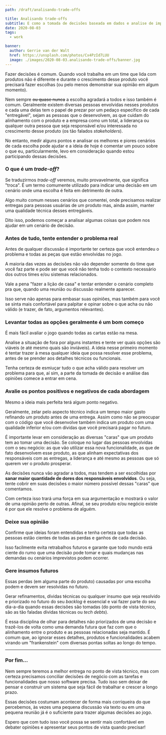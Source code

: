 ```yaml
---
path: /draft/analisando-trade-offs

title: Analisando trade-offs
subtitle: E como a tomada de decisões baseada em dados e analise de impactos positivos e negativos pode ajudar a longo prazo
date: 2020-08-03
tags:
  - work

banner:
  author: Gerrie van der Walt
  href: https://unsplash.com/photos/Cx4PzId7LUU
  image: ./images/2020-08-03.analisando-trade-offs/banner.jpg
---
```


Fazer decisões é comum. Quando você trabalha em um time que lida com produtos não é diferente e durante o crescimento desse produto você precisará fazer escolhas (ou pelo menos demonstrar sua opinião em algum momento).

Nem sempre ~~ou quase nunca~~ a escolha agradará a todos e isso também é comum. Geralmente existem diversas pessoas envolvidas nesses produtos e cada uma delas tem o papel de prezar por um pedaço específico de cada "entregável", sejam as pessoas que o desenvolvem, as que cuidam do alinhamento com o produto e a empresa como um total, a liderança ou qualquer outra pessoa que seja responsável e/ou interessada no crescimento desse produto (os tão falados _stakeholders_).

No entanto, medir alguns pontos e analisar os melhores e piores cenários de cada escolha pode ajudar e a ideia de hoje é comentar um pouco sobre o que eu, particularmente, levo em consideração quando estou participando dessas decisões.

### O que é um _trade-off_?

Se traduzirmos _trade-off_ veremos, muito provavelmente, que significa "troca". É um termo comumente utilizado para indicar uma decisão em um cenário onde uma escolha é feita em detrimento de outra.

Algo muito comum nesses cenários que comentei, onde precisamos realizar entregas para pessoas usuárias de um produto mas, ainda assim, manter uma qualidade técnica desses entregáveis.

Dito isso, podemos começar a analisar algumas coisas que podem nos ajudar em um cenário de decisão.

### Antes de tudo, tente entender o problema real

Antes de qualquer discussão é importante ter certeza que você entendeu o problema e todas as peças que estão envolvidas no jogo.

A maioria das vezes as decisões não vão depender somente do time que você faz parte e pode ser que você não tenha todo o contexto necessário dos outros times e/ou sistemas relacionados.

Vale a pena "fazer a lição de casa" e tentar entender o cenário completo pra que, quando uma reunião ou discussão realmente aparecer.

Isso serve não apenas para embasar suas opiniões, mas também para você se sinta mais confortável para palpitar e opinar sobre o que acha ou não válido (e trazer, de fato, argumentos relevantes).

### Levantar todas as opções geralmente é um bom começo

É mais fácil avaliar o jogo quando todas as cartas estão na mesa.

Analise a situação de fora por alguns instantes e tente ver quais opções são viáveis (e até mesmo quais são inviáveis). A ideia nesse primeiro momento é tentar trazer à mesa qualquer ideia que possa resolver esse problema, antes de se prender aos detalhes técnicos ou funcionais.

Tenha certeza de esmiuçar tudo o que acha válido para resolver um problema para que, aí sim, a parte da tomada de decisão e análise das opiniões comece a entrar em cena.

### Avalie os pontos positivos e negativos de cada abordagem

Mesmo a ideia mais perfeita terá algum ponto negativo.

Geralmente, zelar pelo aspecto técnico indica um tempo maior gasto refinando um produto antes de uma entrega. Assim como não se preocupar com o código que você desenvolve também indica um produto com uma qualidade inferior e/ou com dívidas que você precisará pagar no futuro.

É importante levar em consideração as diversas "caras" que um produto tem ao tomar uma decisão. Se coloque no lugar das pessoas envolvidas com o seu negócio: as que vão utilizar essa nova funcionalidade, as que de fato desenvolvem esse produto, as que alinham expectativas dos responsáveis com as entregas, a liderança e até mesmo as pessoas que só querem ver o produto prosperar.

As decisões nunca vão agradar a todos, mas tendem a ser escolhidas por **sanar maior quantidade de dores dos responsáveis envolvidos**. Ou seja, tente cobrir em suas decisões o maior número possível dessas "caras" que comentamos.

Com certeza isso trará uma força em sua argumentação e mostrará o valor de uma opinião perto de outras. Afinal, se seu produto e/ou negócio existe é por que ele resolve o problema de alguém.

### Deixe sua opinião

Confirme que ideias foram entendidas e tenha certeza que todas as pessoas estão cientes de todas as perdas e ganhos de cada decisão.

Isso facilmente evita retrabalhos futuros e garante que todo mundo está ciente do rumo que uma decisão pode tomar e quais mudanças nas demandas ou cenários imprevistos podem ocorrer.

### Gere insumos futuros

Essas perdas (em alguma parte do produto) causadas por uma escolha podem e devem ser resolvidas no futuro.

Gerar refinamentos, dívidas técnicas ou qualquer insumo que seja resolvido e priorizado no futuro do seu _backlog_ é essencial e vai fazer parte do seu dia-a-dia quando essas decisões são tomadas (do ponto de vista técnico, são as tão faladas dívidas técnicas ou _tech debts_).

É essa disciplina de olhar para detalhes não priorizados de uma decisão e trazê-los de volta como uma demanda futura que faz com que o alinhamento entre o produto e as pessoas relacionadas seja mantido. É comum que, ao ignorar esses detalhes, produtos e funcionalidades acabem virando um "frankenstein" com diversas pontas soltas ao longo do tempo.

---

### Por fim...

Nem sempre teremos a melhor entrega no ponto de vista técnico, mas com certeza precisamos conciliar decisões de negócio com as tarefas e funcionalidades que nosso software precisa. Tudo isso sem deixar de pensar e construir um sistema que seja fácil de trabalhar e crescer a longo prazo.

Essas decisões costumam acontecer de forma mais corriqueira do que percebemos, às vezes uma pequena discussão via texto ou em uma pequena reunião já é o suficiente para trazer algumas decisões ao jogo.

Espero que com tudo isso você possa se sentir mais confortável em debater opiniões e apresentar seus pontos de vista quando precisar!
